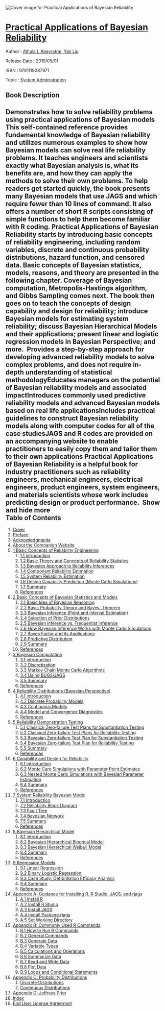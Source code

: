 ![Cover image for Practical Applications of Bayesian Reliability](https://imgdetail.ebookreading.net/cover/cover/20200215/EB9781119287971.jpg)

[Practical Applications of Bayesian Reliability](https://ebookreading.net/view/book/Practical+Applications+of+Bayesian+Reliability-EB9781119287971_1.html "Practical Applications of Bayesian Reliability")
====================================================================================================================

Author : [Athula I. Abeyratne](https://ebookreading.net/search/author/Athula+I.+Abeyratne),[ Yan Liu](https://ebookreading.net/search/author/+Yan+Liu)

Release Date : 2019/05/01

ISBN : 9781119287971

Topic : [System Administration](https://ebookreading.net/search/category/system-administration)

Book Description
-----------------

 Demonstrates how to solve reliability problems using practical applications of Bayesian models
This self-contained reference provides fundamental knowledge of Bayesian reliability and utilizes numerous examples to show how Bayesian models can solve real life reliability problems. It teaches engineers and scientists exactly what Bayesian analysis is, what its benefits are, and how they can apply the methods to solve their own problems. To help readers get started quickly, the book presents many Bayesian models that use JAGS and which require fewer than 10 lines of command. It also offers a number of short R scripts consisting of simple functions to help them become familiar with R coding.
Practical Applications of Bayesian Reliability starts by introducing basic concepts of reliability engineering, including random variables, discrete and continuous probability distributions, hazard function, and censored data. Basic concepts of Bayesian statistics, models, reasons, and theory are presented in the following chapter. Coverage of Bayesian computation, Metropolis-Hastings algorithm, and Gibbs Sampling comes next. The book then goes on to teach the concepts of design capability and design for reliability; introduce Bayesian models for estimating system reliability; discuss Bayesian Hierarchical Models and their applications; present linear and logistic regression models in Bayesian Perspective; and more. 
Provides a step-by-step approach for developing advanced reliability models to solve complex problems, and does not require in-depth understanding of statistical methodologyEducates managers on the potential of Bayesian reliability models and associated impactIntroduces commonly used predictive reliability models and advanced Bayesian models based on real life applicationsIncludes practical guidelines to construct Bayesian reliability models along with computer codes for all of the case studiesJAGS and R codes are provided on an accompanying website to enable practitioners to easily copy them and tailor them to their own applications Practical Applications of Bayesian Reliability is a helpful book for industry practitioners such as reliability engineers, mechanical engineers, electrical engineers, product engineers, system engineers, and materials scientists whose work includes predicting design or product performance. 
        Show and hide more                
Table of Contents
-----------------

1. [Cover](https://ebookreading.net/view/book/Practical+Applications+of+Bayesian+Reliability-EB9781119287971_1.html)
1. [Preface](https://ebookreading.net/view/book/Practical+Applications+of+Bayesian+Reliability-EB9781119287971_6.html)
1. [Acknowledgments](https://ebookreading.net/view/book/Practical+Applications+of+Bayesian+Reliability-EB9781119287971_7.html)
1. [About the Companion Website](https://ebookreading.net/view/book/Practical+Applications+of+Bayesian+Reliability-EB9781119287971_8.html)
1. [1 Basic Concepts of Reliability Engineering](https://ebookreading.net/view/book/Practical+Applications+of+Bayesian+Reliability-EB9781119287971_9.html)
    1. [1.1 Introduction](https://ebookreading.net/view/book/Practical+Applications+of+Bayesian+Reliability-EB9781119287971_9.html#head-2-1)
    1. [1.2 Basic Theory and Concepts of Reliability Statistics](https://ebookreading.net/view/book/Practical+Applications+of+Bayesian+Reliability-EB9781119287971_9.html#head-2-2)
    1. [1.3 Bayesian Approach to Reliability Inferences](https://ebookreading.net/view/book/Practical+Applications+of+Bayesian+Reliability-EB9781119287971_9.html#head-2-4)
    1. [1.4 Component Reliability Estimation](https://ebookreading.net/view/book/Practical+Applications+of+Bayesian+Reliability-EB9781119287971_9.html#head-2-5)
    1. [1.5 System Reliability Estimation](https://ebookreading.net/view/book/Practical+Applications+of+Bayesian+Reliability-EB9781119287971_9.html#head-2-6)
    1. [1.6 Design Capability Prediction (Monte Carlo Simulations)](https://ebookreading.net/view/book/Practical+Applications+of+Bayesian+Reliability-EB9781119287971_9.html#head-2-7)
    1. [1.7 Summary](https://ebookreading.net/view/book/Practical+Applications+of+Bayesian+Reliability-EB9781119287971_9.html#head-2-8)
    1. [References](https://ebookreading.net/view/book/Practical+Applications+of+Bayesian+Reliability-EB9781119287971_9.html#head-2-9)
1. [2 Basic Concepts of Bayesian Statistics and Models](https://ebookreading.net/view/book/Practical+Applications+of+Bayesian+Reliability-EB9781119287971_10.html)
    1. [2.1 Basic Idea of Bayesian Reasoning](https://ebookreading.net/view/book/Practical+Applications+of+Bayesian+Reliability-EB9781119287971_10.html#head-2-27)
    1. [2.2 Basic Probability Theory and Bayes&#39; Theorem](https://ebookreading.net/view/book/Practical+Applications+of+Bayesian+Reliability-EB9781119287971_10.html#head-2-28)
    1. [2.3 Bayesian Inference (Point and Interval Estimation)](https://ebookreading.net/view/book/Practical+Applications+of+Bayesian+Reliability-EB9781119287971_10.html#head-2-31)
    1. [2.4 Selection of Prior Distributions](https://ebookreading.net/view/book/Practical+Applications+of+Bayesian+Reliability-EB9781119287971_10.html#head-2-33)
    1. [2.5 Bayesian Inference vs. Frequentist Inference](https://ebookreading.net/view/book/Practical+Applications+of+Bayesian+Reliability-EB9781119287971_10.html#head-2-35)
    1. [2.6 How Bayesian Inference Works with Monte Carlo Simulations](https://ebookreading.net/view/book/Practical+Applications+of+Bayesian+Reliability-EB9781119287971_10.html#head-2-37)
    1. [2.7 Bayes Factor and its Applications](https://ebookreading.net/view/book/Practical+Applications+of+Bayesian+Reliability-EB9781119287971_10.html#head-2-39)
    1. [2.8 Predictive Distribution](https://ebookreading.net/view/book/Practical+Applications+of+Bayesian+Reliability-EB9781119287971_10.html#head-2-40)
    1. [2.9 Summary](https://ebookreading.net/view/book/Practical+Applications+of+Bayesian+Reliability-EB9781119287971_10.html#head-2-42)
    1. [References](https://ebookreading.net/view/book/Practical+Applications+of+Bayesian+Reliability-EB9781119287971_10.html#head-2-43)
1. [3 Bayesian Computation](https://ebookreading.net/view/book/Practical+Applications+of+Bayesian+Reliability-EB9781119287971_11.html)
    1. [3.1 Introduction](https://ebookreading.net/view/book/Practical+Applications+of+Bayesian+Reliability-EB9781119287971_11.html#head-2-44)
    1. [3.2 Discretization](https://ebookreading.net/view/book/Practical+Applications+of+Bayesian+Reliability-EB9781119287971_11.html#head-2-46)
    1. [3.3 Markov Chain Monte Carlo Algorithms](https://ebookreading.net/view/book/Practical+Applications+of+Bayesian+Reliability-EB9781119287971_11.html#head-2-47)
    1. [3.4 Using BUGS/JAGS](https://ebookreading.net/view/book/Practical+Applications+of+Bayesian+Reliability-EB9781119287971_11.html#head-2-49)
    1. [3.5 Summary](https://ebookreading.net/view/book/Practical+Applications+of+Bayesian+Reliability-EB9781119287971_11.html#head-2-50)
    1. [References](https://ebookreading.net/view/book/Practical+Applications+of+Bayesian+Reliability-EB9781119287971_11.html#head-2-51)
1. [4 Reliability Distributions (Bayesian Perspective)](https://ebookreading.net/view/book/Practical+Applications+of+Bayesian+Reliability-EB9781119287971_12.html)
    1. [4.1 Introduction](https://ebookreading.net/view/book/Practical+Applications+of+Bayesian+Reliability-EB9781119287971_12.html#head-2-52)
    1. [4.2 Discrete Probability Models](https://ebookreading.net/view/book/Practical+Applications+of+Bayesian+Reliability-EB9781119287971_12.html#head-2-53)
    1. [4.3 Continuous Models](https://ebookreading.net/view/book/Practical+Applications+of+Bayesian+Reliability-EB9781119287971_12.html#head-2-55)
    1. [4.4 Model and Convergence Diagnostics](https://ebookreading.net/view/book/Practical+Applications+of+Bayesian+Reliability-EB9781119287971_12.html#head-2-63)
    1. [References](https://ebookreading.net/view/book/Practical+Applications+of+Bayesian+Reliability-EB9781119287971_12.html#head-2-64)
1. [5 Reliability Demonstration Testing](https://ebookreading.net/view/book/Practical+Applications+of+Bayesian+Reliability-EB9781119287971_13.html)
    1. [5.1 Classical Zero‐failure Test Plans for Substantiation Testing](https://ebookreading.net/view/book/Practical+Applications+of+Bayesian+Reliability-EB9781119287971_13.html#head-2-65)
    1. [5.2 Classical Zero‐failure Test Plans for Reliability Testing](https://ebookreading.net/view/book/Practical+Applications+of+Bayesian+Reliability-EB9781119287971_13.html#head-2-67)
    1. [5.3 Bayesian Zero‐failure Test Plan for Substantiation Testing](https://ebookreading.net/view/book/Practical+Applications+of+Bayesian+Reliability-EB9781119287971_13.html#head-2-69)
    1. [5.4 Bayesian Zero‐failure Test Plan for Reliability Testing](https://ebookreading.net/view/book/Practical+Applications+of+Bayesian+Reliability-EB9781119287971_13.html#head-2-72)
    1. [5.5 Summary](https://ebookreading.net/view/book/Practical+Applications+of+Bayesian+Reliability-EB9781119287971_13.html#head-2-73)
    1. [References](https://ebookreading.net/view/book/Practical+Applications+of+Bayesian+Reliability-EB9781119287971_13.html#head-2-74)
1. [6 Capability and Design for Reliability](https://ebookreading.net/view/book/Practical+Applications+of+Bayesian+Reliability-EB9781119287971_14.html)
    1. [6.1 Introduction](https://ebookreading.net/view/book/Practical+Applications+of+Bayesian+Reliability-EB9781119287971_14.html#head-2-75)
    1. [6.2 Monte Caro Simulations with Parameter Point Estimates](https://ebookreading.net/view/book/Practical+Applications+of+Bayesian+Reliability-EB9781119287971_14.html#head-2-76)
    1. [6.3 Nested Monte Carlo Simulations with Bayesian Parameter Estimation](https://ebookreading.net/view/book/Practical+Applications+of+Bayesian+Reliability-EB9781119287971_14.html#head-2-79)
    1. [6.4 Summary](https://ebookreading.net/view/book/Practical+Applications+of+Bayesian+Reliability-EB9781119287971_14.html#head-2-82)
    1. [References](https://ebookreading.net/view/book/Practical+Applications+of+Bayesian+Reliability-EB9781119287971_14.html#head-2-83)
1. [7 System Reliability Bayesian Model](https://ebookreading.net/view/book/Practical+Applications+of+Bayesian+Reliability-EB9781119287971_15.html)
    1. [7.1 Introduction](https://ebookreading.net/view/book/Practical+Applications+of+Bayesian+Reliability-EB9781119287971_15.html#head-2-84)
    1. [7.2 Reliability Block Diagram](https://ebookreading.net/view/book/Practical+Applications+of+Bayesian+Reliability-EB9781119287971_15.html#head-2-85)
    1. [7.3 Fault Tree](https://ebookreading.net/view/book/Practical+Applications+of+Bayesian+Reliability-EB9781119287971_15.html#head-2-88)
    1. [7.4 Bayesian Network](https://ebookreading.net/view/book/Practical+Applications+of+Bayesian+Reliability-EB9781119287971_15.html#head-2-89)
    1. [7.5 Summary](https://ebookreading.net/view/book/Practical+Applications+of+Bayesian+Reliability-EB9781119287971_15.html#head-2-93)
    1. [References](https://ebookreading.net/view/book/Practical+Applications+of+Bayesian+Reliability-EB9781119287971_15.html#head-2-94)
1. [8 Bayesian Hierarchical Model](https://ebookreading.net/view/book/Practical+Applications+of+Bayesian+Reliability-EB9781119287971_16.html)
    1. [8.1 Introduction](https://ebookreading.net/view/book/Practical+Applications+of+Bayesian+Reliability-EB9781119287971_16.html#head-2-95)
    1. [8.2 Bayesian Hierarchical Binomial Model](https://ebookreading.net/view/book/Practical+Applications+of+Bayesian+Reliability-EB9781119287971_16.html#head-2-97)
    1. [8.3 Bayesian Hierarchical Weibull Model](https://ebookreading.net/view/book/Practical+Applications+of+Bayesian+Reliability-EB9781119287971_16.html#head-2-100)
    1. [8.4 Summary](https://ebookreading.net/view/book/Practical+Applications+of+Bayesian+Reliability-EB9781119287971_16.html#head-2-102)
    1. [References](https://ebookreading.net/view/book/Practical+Applications+of+Bayesian+Reliability-EB9781119287971_16.html#head-2-103)
1. [9 Regression Models](https://ebookreading.net/view/book/Practical+Applications+of+Bayesian+Reliability-EB9781119287971_17.html)
    1. [9.1 Linear Regression](https://ebookreading.net/view/book/Practical+Applications+of+Bayesian+Reliability-EB9781119287971_17.html#head-2-104)
    1. [9.2 Binary Logistic Regression](https://ebookreading.net/view/book/Practical+Applications+of+Bayesian+Reliability-EB9781119287971_17.html#head-2-106)
    1. [9.3 Case Study: Defibrillation Efficacy Analysis](https://ebookreading.net/view/book/Practical+Applications+of+Bayesian+Reliability-EB9781119287971_17.html#head-2-108)
    1. [9.4 Summary](https://ebookreading.net/view/book/Practical+Applications+of+Bayesian+Reliability-EB9781119287971_17.html#head-2-110)
    1. [References](https://ebookreading.net/view/book/Practical+Applications+of+Bayesian+Reliability-EB9781119287971_17.html#head-2-111)
1. [Appendix A: Guidance for Installing R, R Studio, JAGS, and rjags](https://ebookreading.net/view/book/Practical+Applications+of+Bayesian+Reliability-EB9781119287971_18.html)
    1. [A.1 Install R](https://ebookreading.net/view/book/Practical+Applications+of+Bayesian+Reliability-EB9781119287971_18.html#head-2-1)
    1. [A.2 Install R Studio](https://ebookreading.net/view/book/Practical+Applications+of+Bayesian+Reliability-EB9781119287971_18.html#head-2-2)
    1. [A.3 Install JAGS](https://ebookreading.net/view/book/Practical+Applications+of+Bayesian+Reliability-EB9781119287971_18.html#head-2-3)
    1. [A.4 Install Package rjags](https://ebookreading.net/view/book/Practical+Applications+of+Bayesian+Reliability-EB9781119287971_18.html#head-2-4)
    1. [A.5 Set Working Directory](https://ebookreading.net/view/book/Practical+Applications+of+Bayesian+Reliability-EB9781119287971_18.html#head-2-5)
1. [Appendix B: Commonly Used R Commands](https://ebookreading.net/view/book/Practical+Applications+of+Bayesian+Reliability-EB9781119287971_19.html)
    1. [B.1 How to Run R Commands](https://ebookreading.net/view/book/Practical+Applications+of+Bayesian+Reliability-EB9781119287971_19.html#head-2-6)
    1. [B.2 General Commands](https://ebookreading.net/view/book/Practical+Applications+of+Bayesian+Reliability-EB9781119287971_19.html#head-2-7)
    1. [B.3 Generate Data](https://ebookreading.net/view/book/Practical+Applications+of+Bayesian+Reliability-EB9781119287971_19.html#head-2-8)
    1. [B.4 Variable Types](https://ebookreading.net/view/book/Practical+Applications+of+Bayesian+Reliability-EB9781119287971_19.html#head-2-9)
    1. [B.5 Calculations and Operations](https://ebookreading.net/view/book/Practical+Applications+of+Bayesian+Reliability-EB9781119287971_19.html#head-2-10)
    1. [B.6 Summarize Data](https://ebookreading.net/view/book/Practical+Applications+of+Bayesian+Reliability-EB9781119287971_19.html#head-2-11)
    1. [B.7 Read and Write Data](https://ebookreading.net/view/book/Practical+Applications+of+Bayesian+Reliability-EB9781119287971_19.html#head-2-12)
    1. [B.8 Plot Data](https://ebookreading.net/view/book/Practical+Applications+of+Bayesian+Reliability-EB9781119287971_19.html#head-2-13)
    1. [B.9 Loops and Conditional Statements](https://ebookreading.net/view/book/Practical+Applications+of+Bayesian+Reliability-EB9781119287971_19.html#head-2-14)
1. [Appendix C: Probability Distributions](https://ebookreading.net/view/book/Practical+Applications+of+Bayesian+Reliability-EB9781119287971_20.html)
    1. [Discrete Distributions](https://ebookreading.net/view/book/Practical+Applications+of+Bayesian+Reliability-EB9781119287971_20.html#head-2-15)
    1. [Continuous Distributions](https://ebookreading.net/view/book/Practical+Applications+of+Bayesian+Reliability-EB9781119287971_20.html#head-2-16)
1. [Appendix D: Jeffreys Prior](https://ebookreading.net/view/book/Practical+Applications+of+Bayesian+Reliability-EB9781119287971_21.html)
1. [Index](https://ebookreading.net/view/book/Practical+Applications+of+Bayesian+Reliability-EB9781119287971_22.html)
1. [End User License Agreement](https://ebookreading.net/view/book/Practical+Applications+of+Bayesian+Reliability-EB9781119287971_23.html)
